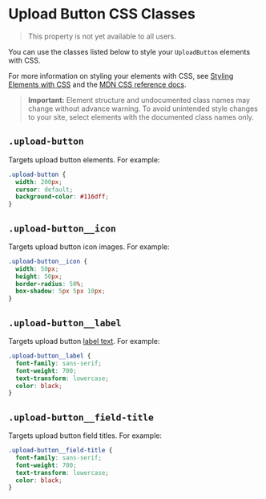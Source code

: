 <!-- This article was published using the Doc Push single-sourcing tool. Any changes to this article MUST be made in the source file. Find it at www.github.com/wix-private/velo-docs.-->

# Upload Button CSS Classes

> This property is not yet available to all users.

You can use the classes listed below
to style your `UploadButton` elements with CSS.

For more information on styling your elements with CSS, see
[Styling Elements with CSS]($w/styling-elements-with-css) and the
[MDN CSS reference docs](https://developer.mozilla.org/en-US/docs/Learn/CSS).

<blockquote class="important">

__Important:__
Element structure and undocumented class names
may change without advance warning.
To avoid unintended style changes to your site,
select elements with the documented class names only.

</blockquote>

## `.upload-button`

Targets upload button elements.
For example:

```css
.upload-button {
  width: 200px;
  cursor: default;
  background-color: #116dff;
}
```

## `.upload-button__icon`

Targets upload button icon images.
For example:

```css
.upload-button__icon {
  width: 50px;
  height: 50px;
  border-radius: 50%;
  box-shadow: 5px 5px 10px;
}
```

## `.upload-button__label`

Targets upload button [label text]($w/uploadbutton/buttonlabel).
For example:

```css
.upload-button__label {
  font-family: sans-serif;
  font-weight: 700;
  text-transform: lowercase;
  color: black;
}
```

## `.upload-button__field-title`

Targets upload button field titles.
For example:

```css
.upload-button__field-title {
  font-family: sans-serif;
  font-weight: 700;
  text-transform: lowercase;
  color: black;
}
```
